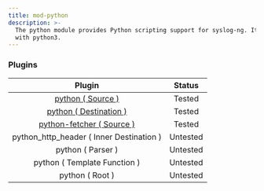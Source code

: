 ```yaml
---
title: mod-python
description: >-
  The python module provides Python scripting support for syslog-ng. It works
  with python3.
---
```


### Plugins

|                            Plugin                            |  Status  |
| :----------------------------------------------------------: | :------: |
|         [python ( Source )](python-source-driver)            |  Tested  |
|    [python ( Destination )](python-destination-driver)       |  Tested  |
| [python-fetcher ( Source )](python-fetcher-source-driver)    |  Tested  |
|          python\_http\_header ( Inner Destination )          | Untested |
|                       python ( Parser )                      | Untested |
|                 python ( Template Function )                 | Untested |
|                       python ( Root )                        | Untested |
